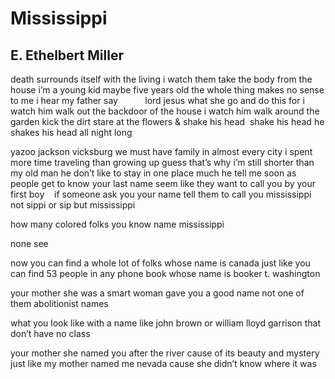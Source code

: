 # Mississippi
## E. Ethelbert Miller
death surrounds itself with the living
i watch them take the body from the house
i’m a young kid maybe five years old
the whole thing makes no sense to me
i hear my father say
          lord jesus what she go and do this for
i watch him walk out the backdoor of the house
i watch him walk around the garden
kick the dirt
stare at the flowers
& shake his head  shake his head
he shakes his head all night long

yazoo
jackson
vicksburg
we must have family in almost every city
i spent more time traveling than growing up
guess that’s why i’m still shorter than my old man
he don’t like to stay in one place much
he tell me
soon as people get to know your last name
seem like they want to call you by your first
boy    if someone ask you your name
tell them to call you mississippi
not sippi or sip but mississippi

how many colored folks you know name mississippi

none see

now you can find a whole lot of folks whose
name is canada
just like you can find 53 people in any phone book
whose name is booker t. washington

your mother she was a smart woman
gave you a good name
not one of them abolitionist names

what you look like with a name like
john brown or william lloyd garrison
that don’t have no class

your mother she named you after the river
cause of its beauty and mystery
just like my mother named me nevada
cause she didn’t know where it was